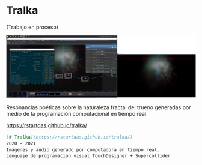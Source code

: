 # Tralka

(Trabajo en proceso)

[![Alt text](https://github.com/rstartdas/tralka/blob/gh-pages/img/tralka_estudio.jpg)](https://rstartdas.github.io/tralka/)


Resonancias poéticas sobre la naturaleza fractal del trueno 
generadas por medio de la programación computacional en tiempo real. 

https://rstartdas.github.io/tralka/

```markdown
[# Tralka](https://rstartdas.github.io/tralka/)
2020 - 2021
Imágenes y audio generado por computadora en tiempo real. 
Lenguaje de programación visual TouchDesigner + Supercollider
```
